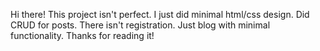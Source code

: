 Hi there! This project isn't perfect. I just did minimal html/css design. 
Did CRUD for posts. There isn't registration. Just blog with minimal functionality.
Thanks for reading it!
